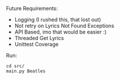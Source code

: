 Future Requirements:
+ Logging (I rushed this, that lost out)
+ Not retry on Lyrics Not Found Exceptions
+ API Based, imo that would be easier :)
+ Threaded Get Lyrics
+ Unittest Coverage

Run: 
```
cd src/
main.py Beatles
```

